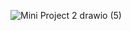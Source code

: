 ![Mini Project 2 drawio (5)](https://github.com/user-attachments/assets/4368c584-9c4b-494d-95a3-2b08ffe2d559)
